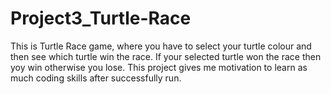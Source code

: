 # Project3_Turtle-Race
This is Turtle Race game, where you have to select your turtle colour and then see which turtle win the race. If your selected turtle won the race then yoy win otherwise you lose.
This project gives me motivation to learn as much coding skills after successfully run.
